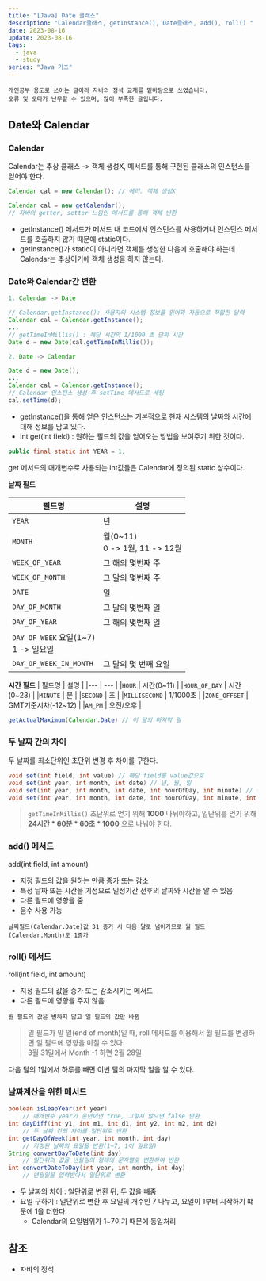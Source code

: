 ```yaml
---
title: "[Java] Date 클래스"
description: "Calendar클래스, getInstance(), Date클래스, add(), roll() "
date: 2023-08-16
update: 2023-08-16
tags:
  - java
  - study
series: "Java 기초"
---
```


```
개인공부 용도로 쓰이는 글이라 자바의 정석 교재를 밑바탕으로 쓰였습니다. 
오류 및 오타가 난무할 수 있으며, 많이 부족한 글입니다.
```

## Date와 Calendar

### Calendar

Calendar는 추상 클래스 -> 객체 생성X, 메서드를 통해 구현된 클래스의 인스턴스를 얻어야 한다.

```java
Calendar cal = new Calendar(); // 에러. 객체 생성X 

Calendar cal = new getCalendar(); 
// 자바의 getter, setter 느낌인 메서드를 통해 객체 반환
```

- getInstance() 메서드가  메서드 내 코드에서 인스턴스를 사용하거나 인스턴스 메서드를 호출하지 않기 때문에 static이다.
- getInstance()가 static이 아니라면 객체를 생성한 다음에 호출해야 하는데 Calendar는 추상이기에 객체 생성을 하지 않는다.

### Date와 Calendar간 변환

```java
1. Calendar -> Date

// Calendar.getInstance(): 사용자의 시스템 정보를 읽어와 자동으로 적합한 달력
Calendar cal = Calendar.getInstance();
...
// getTimeInMillis() : 해당 시간의 1/1000 초 단위 시간
Date d = new Date(cal.getTimeInMillis());

2. Date -> Calendar

Date d = new Date();
...
Calendar cal = Calendar.getInstance();
// Calendar 인스턴스 생성 후 setTime 메서드로 세팅
cal.setTime(d);
```
- getInstance()을 통해 얻은 인스턴스는 기본적으로 현재 시스템의 날짜와 시간에 대해 정보를 담고 있다.
- int get(int field) : 원하는 필드의 값을 얻어오는 방법을 보여주기 위한 것이다.

```java
public final static int YEAR = 1;
```

get 메서드의 매개변수로 사용되는 int값들은 Calendar에 정의된 static 상수이다. 

**날짜 필드**

| 필드명 | 설명 |
|--- | --- |
|`YEAR` | 년 |
|`MONTH` | 월(0~11)<br>0 -> 1월, 11 -> 12월 |
|`WEEK_OF_YEAR` | 그 해의 몇번째 주 |
|`WEEK_OF_MONTH` | 그 달의 몇번째 주 |
|`DATE` | 일 |
|`DAY_OF_MONTH` | 그 달의 몇번째 일 |
|`DAY_OF_YEAR` | 그 해의 몇번째 일 |
|`DAY_OF_WEEK` 요일(1~7)<br>1 -> 일요일 |
|`DAY_OF_WEEK_IN_MONTH` | 그 달의 몇 번째 요일 |

**시간 필드**
| 필드명 | 설명 |
|--- | --- |
|`HOUR` | 시간(0~11) | 
|`HOUR_OF_DAY` | 시간(0~23) |
|`MINUTE` | 분 |
|`SECOND` | 초 |
|`MILLISECOND` | 1/1000초 |
|`ZONE_OFFSET` | GMT기준시차(-12~12) |
|`AM_PM` | 오전/오후 |

```java
getActualMaximum(Calendar.Date) // 이 달의 마지막 일
```

### 두 날짜 간의 차이

두 날짜를 최소단위인 초단위 변경 후 차이를 구한다.

```java
void set(int field, int value) // 해당 field를 value값으로
void set(int year, int month, int date) // 년, 월, 일
void set(int year, int month, int date, int hourOfDay, int minute) // 년, 월, 일, 시, 분
void set(int year, int month, int date, int hourOfDay, int minute, int second) // 년, 월, 일, 시, 분, 초
```

> `getTimeInMillis()` 초단위로 얻기 위해 **1000** 나눠야하고, 일단위를 얻기 위해 **24시간 * 60분 * 60초 * 1000** 으로 나눠야 한다.

### add() 메서드

add(int field, int amount)

- 지정 필드의 값을 원하는 만큼 증가 또는 감소
- 특정 날짜 또는 시간을 기점으로 일정기간 전후의 날짜와 시간을 알 수 있음
- 다른 필드에 영향을 줌
- 음수 사용 가능

```
날짜필드(Calendar.Date)값 31 증가 시 다음 달로 넘어가므로 월 필드(Calendar.Month)도 1증가
```

### roll() 메서드

roll(int field, int amount)

- 지정 필드의 값을 증가 또는 감소시키는 메서드
- 다른 필드에 영향을 주지 않음

```
월 필드의 값은 변하지 않고 일 필드의 값만 바뀜 
```

> 일 필드가 말 일(end of month)일 때, roll 메서드를 이용해서 월 필드를 변경하면 일 필드에 영향을 미칠 수 있다.<br> 3월 31일에서 Month -1 하면 2월 28일

다음 달의 1일에서 하루를 빼면 이번 달의 마지막 일을 알 수 있다.

### 날짜계산을 위한 메서드

```java
boolean isLeapYear(int year)
    // 매개변수 year가 윤년이면 true, 그렇지 않으면 false 반환
int dayDiff(int y1, int m1, int d1, int y2, int m2, int d2)
    // 두 날짜 간의 차이를 일단위로 반환
int getDayOfWeek(int year, int month, int day)
    // 지정된 날짜의 요일을 반환(1~7, 1이 일요일)
String convertDayToDate(int day)
    // 일단위의 값을 년월일의 형태의 문자열로 변환하여 반환
int convertDateToDay(int year, int month, int day)
    // 년월일을 입력받아서 일단위로 변환
```

- 두 날짜의 차이 : 일단위로 변환 뒤, 두 값을 빼줌
- 요일 구하기 : 일단위로 변환 후 요일의 개수인 7 나누고, 요일이 1부터 시작하기 떄문에 1을 더한다.
    - Calendar의 요일범위가 1~7이기 때문에 동일처리


## 참조

- 자바의 정석